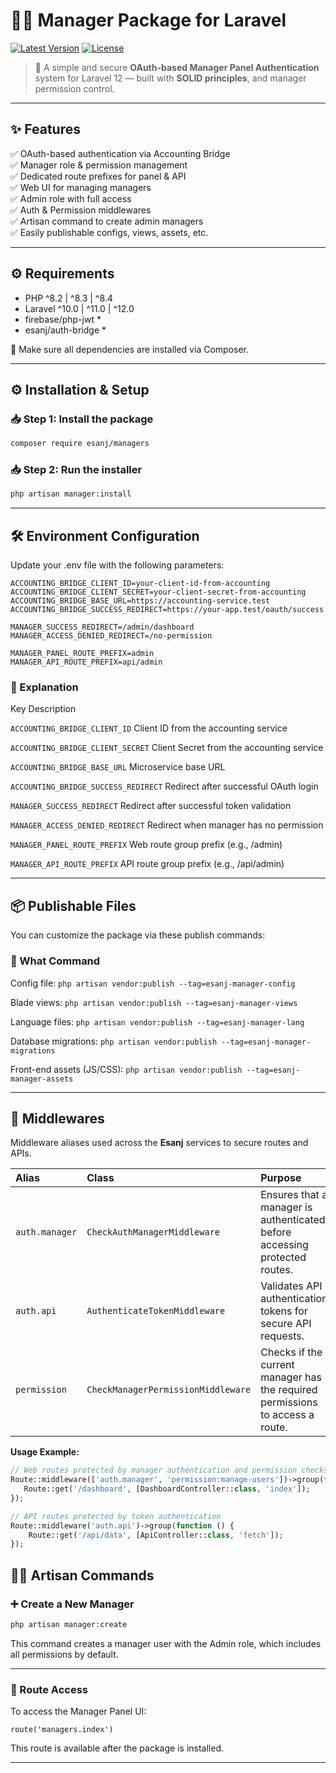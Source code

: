 # 🧑‍💼 Manager Package for Laravel

[![Latest Version](https://img.shields.io/packagist/v/esanj/ms-package-managers.svg?style=flat-square)](https://packagist.org/packages/esanj/ms-package-managers)
[![License](https://img.shields.io/packagist/l/esanj/ms-package-managers.svg?style=flat-square)](LICENSE)

> 🔐 A simple and secure **OAuth-based Manager Panel Authentication** system for Laravel 12 — built with **SOLID principles**, and manager permission control.

---

## ✨ Features

✅ OAuth-based authentication via Accounting Bridge  
✅ Manager role & permission management  
✅ Dedicated route prefixes for panel & API  
✅ Web UI for managing managers  
✅ Admin role with full access   
✅ Auth & Permission middlewares  
✅ Artisan command to create admin managers  
✅ Easily publishable configs, views, assets, etc.

---

## ⚙️ Requirements

* PHP	^8.2 | ^8.3 | ^8.4
* Laravel	^10.0 | ^11.0 | ^12.0
* firebase/php-jwt	*
* esanj/auth-bridge	*

🛑 Make sure all dependencies are installed via Composer.

---

## ⚙️ Installation & Setup

### 📥 Step 1: Install the package

```bash
composer require esanj/managers
```

### 📥 Step 2: Run the installer
```bash
php artisan manager:install
```
---

## 🛠️ Environment Configuration

Update your .env file with the following parameters:

```env
ACCOUNTING_BRIDGE_CLIENT_ID=your-client-id-from-accounting
ACCOUNTING_BRIDGE_CLIENT_SECRET=your-client-secret-from-accounting
ACCOUNTING_BRIDGE_BASE_URL=https://accounting-service.test
ACCOUNTING_BRIDGE_SUCCESS_REDIRECT=https://your-app.test/oauth/success

MANAGER_SUCCESS_REDIRECT=/admin/dashboard
MANAGER_ACCESS_DENIED_REDIRECT=/no-permission

MANAGER_PANEL_ROUTE_PREFIX=admin
MANAGER_API_ROUTE_PREFIX=api/admin
```

### 🔑 Explanation

Key	Description

```ACCOUNTING_BRIDGE_CLIENT_ID```	Client ID from the accounting service

```ACCOUNTING_BRIDGE_CLIENT_SECRET```	Client Secret from the accounting service

```ACCOUNTING_BRIDGE_BASE_URL```	Microservice base URL

```ACCOUNTING_BRIDGE_SUCCESS_REDIRECT```	Redirect after successful OAuth login

```MANAGER_SUCCESS_REDIRECT```	Redirect after successful token validation

```MANAGER_ACCESS_DENIED_REDIRECT```	Redirect when manager has no permission

```MANAGER_PANEL_ROUTE_PREFIX```	Web route group prefix (e.g., /admin)

```MANAGER_API_ROUTE_PREFIX```	API route group prefix (e.g., /api/admin)

---

## 📦 Publishable Files
You can customize the package via these publish commands:

### 🔧 What Command
Config file:	```php artisan vendor:publish --tag=esanj-manager-config```

Blade views:	```php artisan vendor:publish --tag=esanj-manager-views```

Language files:	```php artisan vendor:publish --tag=esanj-manager-lang```

Database migrations:	```php artisan vendor:publish --tag=esanj-manager-migrations```

Front-end assets (JS/CSS):	```php artisan vendor:publish --tag=esanj-manager-assets```

---

## 🔐 Middlewares

Middleware aliases used across the **Esanj** services to secure routes and APIs.

| Alias | Class | Purpose |
|:------|:-------------------------------------------|:--------------------------------------------------------------|
| `auth.manager` | `CheckAuthManagerMiddleware` | Ensures that a manager is authenticated before accessing protected routes. |
| `auth.api` | `AuthenticateTokenMiddleware` | Validates API authentication tokens for secure API requests. |
| `permission` | `CheckManagerPermissionMiddleware` | Checks if the current manager has the required permissions to access a route. |

**Usage Example:**


```php
// Web routes protected by manager authentication and permission checks
Route::middleware(['auth.manager', 'permission:manage-users'])->group(function () {
   Route::get('/dashboard', [DashboardController::class, 'index']);
});

// API routes protected by token authentication
Route::middleware('auth.api')->group(function () {
    Route::get('/api/data', [ApiController::class, 'fetch']);
});
```

## 🧑‍💻 Artisan Commands

### ➕ Create a New Manager

```bash
php artisan manager:create
```

This command creates a manager user with the Admin role, which includes all permissions by default.

---

### 🚪 Route Access
To access the Manager Panel UI:

`route('managers.index')`

This route is available after the package is installed.

---
